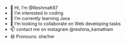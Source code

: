 - 👋 Hi, I’m @ReshmaK67
- 👀 I’m interested in coding
- 🌱 I’m currently learning Java
- 💞️ I’m looking to collaborate on Web developing tasks
- 📫 contact me on instagram @reshma_kamatham
- 😄 Pronouns: she/her


<!---
ReshmaK67/ReshmaK67 is a ✨ special ✨ repository because its `README.md` (this file) appears on your GitHub profile.
You can click the Preview link to take a look at your changes.
--->

